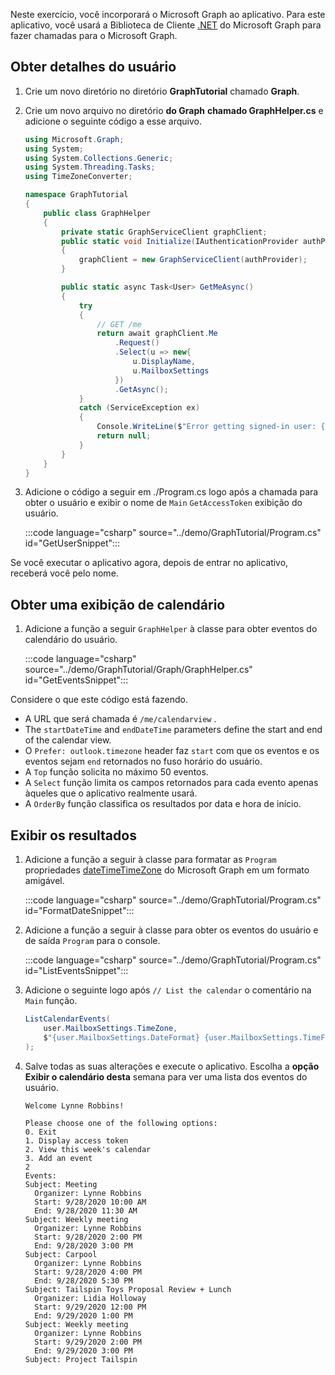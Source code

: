 <!-- markdownlint-disable MD002 MD041 -->

Neste exercício, você incorporará o Microsoft Graph ao aplicativo. Para este aplicativo, você usará a Biblioteca de Cliente [.NET](https://github.com/microsoftgraph/msgraph-sdk-dotnet) do Microsoft Graph para fazer chamadas para o Microsoft Graph.

## <a name="get-user-details"></a>Obter detalhes do usuário

1. Crie um novo diretório no diretório **GraphTutorial** chamado **Graph**.
1. Crie um novo arquivo no diretório **do Graph** **chamado GraphHelper.cs** e adicione o seguinte código a esse arquivo.

    ```csharp
    using Microsoft.Graph;
    using System;
    using System.Collections.Generic;
    using System.Threading.Tasks;
    using TimeZoneConverter;

    namespace GraphTutorial
    {
        public class GraphHelper
        {
            private static GraphServiceClient graphClient;
            public static void Initialize(IAuthenticationProvider authProvider)
            {
                graphClient = new GraphServiceClient(authProvider);
            }

            public static async Task<User> GetMeAsync()
            {
                try
                {
                    // GET /me
                    return await graphClient.Me
                        .Request()
                        .Select(u => new{
                            u.DisplayName,
                            u.MailboxSettings
                        })
                        .GetAsync();
                }
                catch (ServiceException ex)
                {
                    Console.WriteLine($"Error getting signed-in user: {ex.Message}");
                    return null;
                }
            }
        }
    }
    ```

1. Adicione o código a seguir em ./Program.cs logo após a chamada para obter o usuário e exibir o nome de `Main`  `GetAccessToken` exibição do usuário.

    :::code language="csharp" source="../demo/GraphTutorial/Program.cs" id="GetUserSnippet":::

Se você executar o aplicativo agora, depois de entrar no aplicativo, receberá você pelo nome.

## <a name="get-a-calendar-view"></a>Obter uma exibição de calendário

1. Adicione a função a seguir `GraphHelper` à classe para obter eventos do calendário do usuário.

    :::code language="csharp" source="../demo/GraphTutorial/Graph/GraphHelper.cs" id="GetEventsSnippet":::

Considere o que este código está fazendo.

- A URL que será chamada é `/me/calendarview` .
- The `startDateTime` and `endDateTime` parameters define the start and end of the calendar view.
- O `Prefer: outlook.timezone` header faz `start` com que os eventos e os eventos sejam `end` retornados no fuso horário do usuário.
- A `Top` função solicita no máximo 50 eventos.
- A `Select` função limita os campos retornados para cada evento apenas àqueles que o aplicativo realmente usará.
- A `OrderBy` função classifica os resultados por data e hora de início.

## <a name="display-the-results"></a>Exibir os resultados

1. Adicione a função a seguir à classe para formatar as `Program` propriedades [dateTimeTimeZone](/graph/api/resources/datetimetimezone?view=graph-rest-1.0) do Microsoft Graph em um formato amigável.

    :::code language="csharp" source="../demo/GraphTutorial/Program.cs" id="FormatDateSnippet":::

1. Adicione a função a seguir à classe para obter os eventos do usuário e de saída `Program` para o console.

    :::code language="csharp" source="../demo/GraphTutorial/Program.cs" id="ListEventsSnippet":::

1. Adicione o seguinte logo após `// List the calendar` o comentário na `Main` função.

    ```csharp
    ListCalendarEvents(
        user.MailboxSettings.TimeZone,
        $"{user.MailboxSettings.DateFormat} {user.MailboxSettings.TimeFormat}"
    );
    ```

1. Salve todas as suas alterações e execute o aplicativo. Escolha a **opção Exibir o calendário desta** semana para ver uma lista dos eventos do usuário.

    ```Shell
    Welcome Lynne Robbins!

    Please choose one of the following options:
    0. Exit
    1. Display access token
    2. View this week's calendar
    3. Add an event
    2
    Events:
    Subject: Meeting
      Organizer: Lynne Robbins
      Start: 9/28/2020 10:00 AM
      End: 9/28/2020 11:30 AM
    Subject: Weekly meeting
      Organizer: Lynne Robbins
      Start: 9/28/2020 2:00 PM
      End: 9/28/2020 3:00 PM
    Subject: Carpool
      Organizer: Lynne Robbins
      Start: 9/28/2020 4:00 PM
      End: 9/28/2020 5:30 PM
    Subject: Tailspin Toys Proposal Review + Lunch
      Organizer: Lidia Holloway
      Start: 9/29/2020 12:00 PM
      End: 9/29/2020 1:00 PM
    Subject: Weekly meeting
      Organizer: Lynne Robbins
      Start: 9/29/2020 2:00 PM
      End: 9/29/2020 3:00 PM
    Subject: Project Tailspin
    ```
